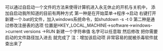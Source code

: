 可以通过自启动一个文件的方法来使得计算机进入永无休止的开机与关机中，
添加自启动我所知道的目前有两种方式
第一种是在开始菜单->程序->启动 右键打开 新建一个.bat的文件，加入windows系统命令，如shutdown -s -t 0
第二种是通过修改注册表的选项
位置是HKEY_LOCAL_MACHINE->software->windows->current versions ->RUN 新建一个字符串值 名字可以任意取 然后修改 把你需要启动的文件路径加入进去 就完成了
注：增加该启动项 非常容易的就被杀毒软件就查出来了